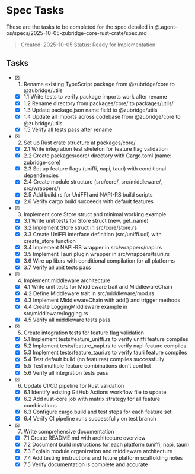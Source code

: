 # Spec Tasks

These are the tasks to be completed for the spec detailed in @.agent-os/specs/2025-10-05-zubridge-core-rust-crate/spec.md

> Created: 2025-10-05
> Status: Ready for Implementation

## Tasks

- [x] 1. Rename existing TypeScript package from @zubridge/core to @zubridge/utils
  - [x] 1.1 Write tests to verify package imports work after rename
  - [x] 1.2 Rename directory from packages/core/ to packages/utils/
  - [x] 1.3 Update package.json name field to @zubridge/utils
  - [x] 1.4 Update all imports across codebase from @zubridge/core to @zubridge/utils
  - [x] 1.5 Verify all tests pass after rename

- [x] 2. Set up Rust crate structure at packages/core/
  - [x] 2.1 Write integration test skeleton for feature flag validation
  - [x] 2.2 Create packages/core/ directory with Cargo.toml (name: zubridge-core)
  - [x] 2.3 Set up feature flags (uniffi, napi, tauri) with conditional dependencies
  - [x] 2.4 Create module structure (src/core/, src/middleware/, src/wrappers/)
  - [x] 2.5 Add build.rs for UniFFI and NAPI-RS build scripts
  - [x] 2.6 Verify cargo build succeeds with default features

- [x] 3. Implement core Store struct and minimal working example
  - [x] 3.1 Write unit tests for Store struct (new, get_name)
  - [x] 3.2 Implement Store struct in src/core/store.rs
  - [x] 3.3 Create UniFFI interface definition (src/uniffi.udl) with create_store function
  - [x] 3.4 Implement NAPI-RS wrapper in src/wrappers/napi.rs
  - [x] 3.5 Implement Tauri plugin wrapper in src/wrappers/tauri.rs
  - [x] 3.6 Wire up lib.rs with conditional compilation for all platforms
  - [x] 3.7 Verify all unit tests pass

- [x] 4. Implement middleware architecture
  - [x] 4.1 Write unit tests for Middleware trait and MiddlewareChain
  - [x] 4.2 Define Middleware trait in src/middleware/mod.rs
  - [x] 4.3 Implement MiddlewareChain with add() and trigger methods
  - [x] 4.4 Create LoggingMiddleware example in src/middleware/logging.rs
  - [x] 4.5 Verify all middleware tests pass

- [x] 5. Create integration tests for feature flag validation
  - [x] 5.1 Implement tests/feature_uniffi.rs to verify uniffi feature compiles
  - [x] 5.2 Implement tests/feature_napi.rs to verify napi feature compiles
  - [x] 5.3 Implement tests/feature_tauri.rs to verify tauri feature compiles
  - [x] 5.4 Test default build (no features) compiles successfully
  - [x] 5.5 Test multiple feature combinations don't conflict
  - [x] 5.6 Verify all integration tests pass

- [x] 6. Update CI/CD pipeline for Rust validation
  - [x] 6.1 Identify existing GitHub Actions workflow file to update
  - [x] 6.2 Add rust-core job with matrix strategy for all feature combinations
  - [x] 6.3 Configure cargo build and test steps for each feature set
  - [x] 6.4 Verify CI pipeline runs successfully on test branch

- [x] 7. Write comprehensive documentation
  - [x] 7.1 Create README.md with architecture overview
  - [x] 7.2 Document build instructions for each platform (uniffi, napi, tauri)
  - [x] 7.3 Explain module organization and middleware architecture
  - [x] 7.4 Add testing instructions and future platform scaffolding notes
  - [x] 7.5 Verify documentation is complete and accurate
